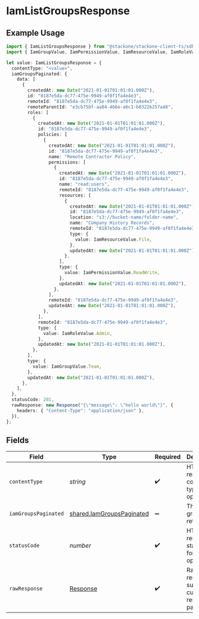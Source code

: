 # IamListGroupsResponse

## Example Usage

```typescript
import { IamListGroupsResponse } from "@stackone/stackone-client-ts/sdk/models/operations";
import { IamGroupValue, IamPermissionValue, IamResourceValue, IamRoleValue } from "@stackone/stackone-client-ts/sdk/models/shared";

let value: IamListGroupsResponse = {
  contentType: "<value>",
  iamGroupsPaginated: {
    data: [
      {
        createdAt: new Date("2021-01-01T01:01:01.000Z"),
        id: "8187e5da-dc77-475e-9949-af0f1fa4e4e3",
        remoteId: "8187e5da-dc77-475e-9949-af0f1fa4e4e3",
        remoteParentId: "e3cb75bf-aa84-466e-a6c1-b8322b257a48",
        roles: [
          {
            createdAt: new Date("2021-01-01T01:01:01.000Z"),
            id: "8187e5da-dc77-475e-9949-af0f1fa4e4e3",
            policies: [
              {
                createdAt: new Date("2021-01-01T01:01:01.000Z"),
                id: "8187e5da-dc77-475e-9949-af0f1fa4e4e3",
                name: "Remote Contractor Policy",
                permissions: [
                  {
                    createdAt: new Date("2021-01-01T01:01:01.000Z"),
                    id: "8187e5da-dc77-475e-9949-af0f1fa4e4e3",
                    name: "read:users",
                    remoteId: "8187e5da-dc77-475e-9949-af0f1fa4e4e3",
                    resources: [
                      {
                        createdAt: new Date("2021-01-01T01:01:01.000Z"),
                        id: "8187e5da-dc77-475e-9949-af0f1fa4e4e3",
                        location: "s3://bucket-name/folder-name",
                        name: "Company History Records",
                        remoteId: "8187e5da-dc77-475e-9949-af0f1fa4e4e3",
                        type: {
                          value: IamResourceValue.File,
                        },
                        updatedAt: new Date("2021-01-01T01:01:01.000Z"),
                      },
                    ],
                    type: {
                      value: IamPermissionValue.ReadWrite,
                    },
                    updatedAt: new Date("2021-01-01T01:01:01.000Z"),
                  },
                ],
                remoteId: "8187e5da-dc77-475e-9949-af0f1fa4e4e3",
                updatedAt: new Date("2021-01-01T01:01:01.000Z"),
              },
            ],
            remoteId: "8187e5da-dc77-475e-9949-af0f1fa4e4e3",
            type: {
              value: IamRoleValue.Admin,
            },
            updatedAt: new Date("2021-01-01T01:01:01.000Z"),
          },
        ],
        type: {
          value: IamGroupValue.Team,
        },
        updatedAt: new Date("2021-01-01T01:01:01.000Z"),
      },
    ],
  },
  statusCode: 201,
  rawResponse: new Response("{\"message\": \"hello world\"}", {
    headers: { "Content-Type": "application/json" },
  }),
};
```

## Fields

| Field                                                                         | Type                                                                          | Required                                                                      | Description                                                                   |
| ----------------------------------------------------------------------------- | ----------------------------------------------------------------------------- | ----------------------------------------------------------------------------- | ----------------------------------------------------------------------------- |
| `contentType`                                                                 | *string*                                                                      | :heavy_check_mark:                                                            | HTTP response content type for this operation                                 |
| `iamGroupsPaginated`                                                          | [shared.IamGroupsPaginated](../../../sdk/models/shared/iamgroupspaginated.md) | :heavy_minus_sign:                                                            | The list of groups was retrieved.                                             |
| `statusCode`                                                                  | *number*                                                                      | :heavy_check_mark:                                                            | HTTP response status code for this operation                                  |
| `rawResponse`                                                                 | [Response](https://developer.mozilla.org/en-US/docs/Web/API/Response)         | :heavy_check_mark:                                                            | Raw HTTP response; suitable for custom response parsing                       |